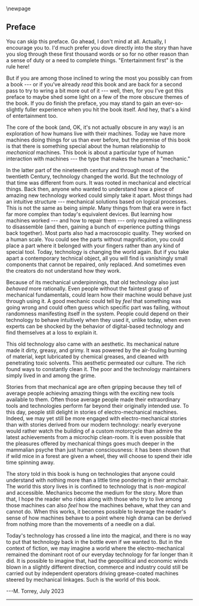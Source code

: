 
\newpage

<div style="page-break-before:always;"></div>  
  
[//]: # (./two_preface.md)

[//]: # (This is _two_ underscore preface because it should come after the diagrams.)


## Preface 

You can skip this preface. Go ahead, I don't mind at all. Actually, I encourage you to. I'd much prefer you dove directly into the story than have you slog through these first thousand words or so for no other reason than a sense of duty or a need to complete things. "Entertainment first" is the rule here!

But if you are among those inclined to wring the most you possibly can from a book --- or if you've already _read_ this book and are back for a second pass to try to wring a bit more out of it --- well, then, for you I've got this preface to maybe shed some light on a few of the more obscure themes of the book. If you do finish the preface, you may stand to gain an ever-so-slightly fuller experience when you hit the book itself. And hey, that's a kind of entertainment too.

The core of the book (and, OK, it's not actually obscure in any way) is an exploration of how humans live with their machines. Today we have more machines doing things for us than ever before, but the premise of this book is that there is something special about the human relationship to _mechanical_ machines. This book is about a particular type of human interaction with machines  --- the type that makes the human a "mechanic."

In the latter part of the nineteenth century and through most of the twentieth Century, technology changed the world. But the technology of that time was different from ours. It was rooted in mechanical and electrical things. Back then, anyone who wanted to understand how a piece of amazing new technology worked could simply take it apart. Most things had an intuitive structure --- mechanical solutions based on logical processes. This is not the same as being _simple_. Many things from that era were in fact far more complex than today's equivalent devices. But learning how machines worked --- and how to repair them --- only required a willingness to disassemble (and then, gaining a bunch of experience putting things back together). Most parts also had a macroscopic quality. They worked on a human scale. You could see the parts without magnification, you could place a part where it belonged with your fingers rather than any kind of special tool. Today, technology is changing the world again. But if you take apart a contemporary technical object, all you will find is vanishingly small components that cannot be repaired, only replaced. And sometimes even the creators do not understand how they work.

Because of its mechanical underpinnings, that old technology also just _behaved_ more rationally. Even people without the faintest grasp of mechanical fundamentals, could learn how their machine would behave just through using it. A good mechanic could tell by _feel_ that something was going wrong and could often guess which specific part was failing, without randomness manifesting itself in the system. People could depend on their technology to behave intuitively when they used it, unlike today, when even experts can be shocked by the behavior of digital-based technology and find themselves at a loss to explain it.

This old technology also came with an aesthetic. Its mechanical nature made it dirty, greasy, and grimy. It was powered by the air-fouling burning of material, kept lubricated by chemical greases, and cleaned with penetrating toxic solvents. This aesthetic permeated our culture. The rich found ways to constantly clean it. The poor and the technology maintainers simply lived in and among the grime.

Stories from that mechanical age are often gripping because they tell of average people achieving amazing things with the exciting new tools available to them. Often those average people made their extraordinary tools and technologies perform far beyond their originally intended use. To this day, people still delight in stories of electro-mechanical machines. Indeed, we may yet still be more engaged with electro-mechanical stories than with stories derived from our modern technology: nearly everyone would rather watch the building of a custom motorcycle than admire the latest achievements from a microchip clean-room. It is even possible that the pleasures offered by  mechanical things goes much deeper in the mammalian psyche than just human consciousness: it has been shown that if wild mice in a forest are given a wheel, they will choose to spend their idle time spinning away.

The story told in this book is hung on technologies that anyone could understand with nothing more than a little time pondering in their armchair. The world this story lives in is confined to technology that is _non-magical_ and accessible. Mechanics become the medium for the story. More than that, I hope the reader who rides along with those who try to live among those machines can also _feel_ how the machines behave, what they can and cannot do. When this works, it becomes possible to leverage the reader's sense of how machines behave to a point where high drama can be derived from nothing more than the movements of a needle on a dial. 

Today's technology has crossed a line into the magical, and there is no way to put that technology back in the bottle even if we wanted to. But in the context of fiction, we may imagine a world where the electro-mechanical remained the dominant root of our everyday technology for far longer than it did. It is possible to imagine that, had the geopolitical and economic winds blown in a slightly different direction, commerce and industry could still be carried out by independent operators driving grease-coated machines steered by mechanical linkages. Such is the world of this book.

---M. Torrey, July 2023

--------------------------------------------------------------------------------

[//]: # (----- invisible character break)
 


